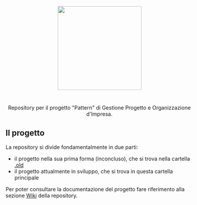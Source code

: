 <div align="center">
  <img align="center" src="https://github.com/I-I-S-Viola-Marchesini/Progetto_GPOI_VISE/blob/main/img/VISE.svg" width="225px">
</div>

# 
<div align="center">
  Repository per il progetto "Pattern" di Gestione Progetto e Organizzazione d'Impresa.
</div>

## Il progetto

La repository si divide fondamentalmente in due parti:
<ul>
<li> il progetto nella sua prima forma (inconcluso), che si trova nella cartella <a href="https://github.com/I-I-S-Viola-Marchesini/Progetto_GPOI_VISE/tree/main/.old"> .old </a> </li>
<li> il progetto attualmente in sviluppo, che si trova in questa cartella principale </li>
</ul>

Per poter consultare la documentazione del progetto fare riferimento alla sezione <a href="https://github.com/I-I-S-Viola-Marchesini/Progetto_GPOI_VISE/wiki">Wiki</a> della repository.
